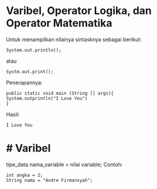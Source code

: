 # Varibel, Operator Logika, dan Operator Matematika
Untuk menampilkan nilainya sintasknya sebagai berikut:
```
System.out.println(); 
```
atau
```
Systm.out.print();
```
Penerapannya:
```
public static void main (String [] args){
System.outprintln("I Love You")
}
```
Hasil:
```
I Love You
```
# # Varibel
tipe_data nama_variable = nilai variable;
Contoh:
```
int angka = 2;
String nama = "Andre Firmansyah";
```
